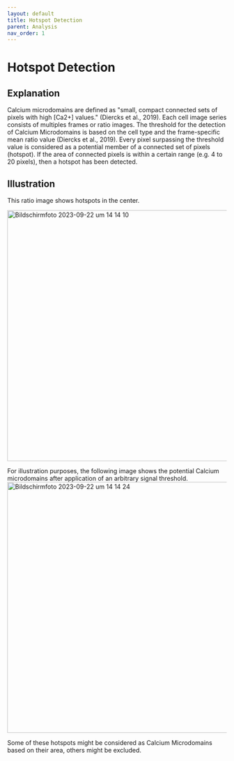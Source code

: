 ```yaml
---
layout: default
title: Hotspot Detection
parent: Analysis
nav_order: 1
---
```


# Hotspot Detection

## Explanation
Calcium microdomains are defined as "small, compact connected sets of pixels with high [Ca2+] values." (Diercks et al., 2019). Each cell image series consists of multiples frames or ratio images. The threshold for the detection of Calcium Microdomains is based on the cell type and the frame-specific mean ratio value (Diercks et al., 2019). Every pixel surpassing the threshold value is considered as a potential member of a connected set of pixels (hotspot). If the area of connected pixels is within a certain range (e.g. 4 to 20 pixels), then a hotspot has been detected.  

## Illustration 
This ratio image shows hotspots in the center. 

<img width="576" alt="Bildschirmfoto 2023-09-22 um 14 14 10" src="https://github.com/IPMI-ICNS-UKE/DARTS/assets/127941319/1b7b1a2d-f11b-48e4-9f7d-14ca8683f05d">

For illustration purposes, the following image shows the potential Calcium microdomains after application of an arbitrary signal threshold. 
<img width="576" alt="Bildschirmfoto 2023-09-22 um 14 14 24" src="https://github.com/IPMI-ICNS-UKE/DARTS/assets/127941319/bd61822a-f20f-44d7-b701-e51ac5fd5639">

Some of these hotspots might be considered as Calcium Microdomains based on their area, others might be excluded. 

